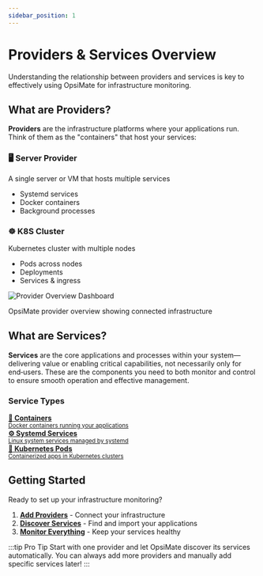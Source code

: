 ```yaml
---
sidebar_position: 1
---
```


# Providers & Services Overview

Understanding the relationship between providers and services is key to effectively using OpsiMate for infrastructure monitoring.

## What are Providers?

**Providers** are the infrastructure platforms where your applications run. Think of them as the "containers" that host your services:

<div style={{display: 'grid', gridTemplateColumns: 'repeat(auto-fit, minmax(280px, 1fr))', gap: '20px', margin: '30px 0'}}>
  <div style={{padding: '20px', background: 'linear-gradient(135deg, #667eea 0%, #764ba2 100%)', borderRadius: '12px', color: 'white'}}>
    <h3 style={{color: 'white', margin: '0 0 10px 0'}}>🖥️ Server Provider</h3>
    <p style={{margin: '0 0 10px 0', fontSize: '14px'}}>A single server or VM that hosts multiple services</p>
    <ul style={{margin: 0, paddingLeft: '20px', fontSize: '14px'}}>
      <li>Systemd services</li>
      <li>Docker containers</li>
      <li>Background processes</li>
    </ul>
  </div>
  
  <div style={{padding: '20px', background: 'linear-gradient(135deg, #f093fb 0%, #f5576c 100%)', borderRadius: '12px', color: 'white'}}>
    <h3 style={{color: 'white', margin: '0 0 10px 0'}}>☸️ K8S Cluster</h3>
    <p style={{margin: '0 0 10px 0', fontSize: '14px'}}>Kubernetes cluster with multiple nodes</p>
    <ul style={{margin: 0, paddingLeft: '20px', fontSize: '14px'}}>
      <li>Pods across nodes</li>
      <li>Deployments</li>
      <li>Services & ingress</li>
    </ul>
  </div>
</div>

<div style={{textAlign: 'center', margin: '30px 0'}}>
  <img src="/img/provider-overview.png" alt="Provider Overview Dashboard" style={{width: '600px', maxWidth: '100%', height: 'auto', borderRadius: '8px', boxShadow: '0 4px 12px rgba(0,0,0,0.15)'}} />
  <p style={{fontSize: '14px', color: '#666', marginTop: '10px', fontStyle: 'italic'}}>OpsiMate provider overview showing connected infrastructure</p>
</div>

## What are Services?

**Services** are the core applications and processes within your system—delivering value or enabling critical capabilities, not necessarily only for end‑users. These are the components you need to both monitor and control to ensure smooth operation and effective management.

### Service Types

<div style={{display: 'grid', gridTemplateColumns: 'repeat(auto-fit, minmax(250px, 1fr))', gap: '15px', margin: '20px 0'}}>
  <a href="/docs/providers-services/services/container-services" style={{textDecoration: 'none', color: 'inherit'}}>
    <div style={{padding: '15px', backgroundColor: '#f8f9fa', borderRadius: '8px', border: '1px solid #e9ecef', cursor: 'pointer', transition: 'all 0.2s'}}>
      <strong>🐳 Containers</strong><br/>
      <small>Docker containers running your applications</small>
    </div>
  </a>
  <a href="/docs/providers-services/services/systemd-services" style={{textDecoration: 'none', color: 'inherit'}}>
    <div style={{padding: '15px', backgroundColor: '#f8f9fa', borderRadius: '8px', border: '1px solid #e9ecef', cursor: 'pointer', transition: 'all 0.2s'}}>
      <strong>⚙️ Systemd Services</strong><br/>
      <small>Linux system services managed by systemd</small>
    </div>
  </a>
  <a href="/docs/providers-services/services/kubernetes-pods" style={{textDecoration: 'none', color: 'inherit'}}>
    <div style={{padding: '15px', backgroundColor: '#f8f9fa', borderRadius: '8px', border: '1px solid #e9ecef', cursor: 'pointer', transition: 'all 0.2s'}}>
      <strong>🎯 Kubernetes Pods</strong><br/>
      <small>Containerized apps in Kubernetes clusters</small>
    </div>
  </a>
</div>


## Getting Started

Ready to set up your infrastructure monitoring?

1. **[Add Providers](providers/add-provider)** - Connect your infrastructure
2. **[Discover Services](services/add-services)** - Find and import your applications  
3. **[Monitor Everything](../dashboards/overview)** - Keep your services healthy

:::tip Pro Tip
Start with one provider and let OpsiMate discover its services automatically. You can always add more providers and manually add specific services later!
:::
